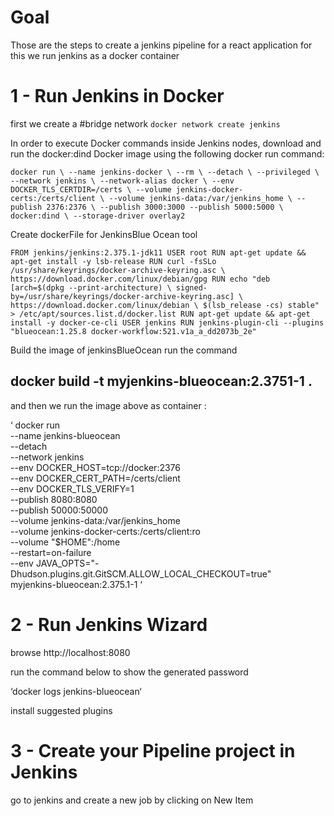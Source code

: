 # Goal 
Those are the steps to create a jenkins pipeline for a react application 
for this we run jenkins as a docker container

# 1 - Run Jenkins in Docker

first we create a #bridge network 
`docker network create jenkins`

In order to execute Docker commands inside Jenkins nodes, download and run the docker:dind Docker image using the following docker run command:

`
docker run \
  --name jenkins-docker \
  --rm \
  --detach \
  --privileged \
  --network jenkins \
  --network-alias docker \
  --env DOCKER_TLS_CERTDIR=/certs \
  --volume jenkins-docker-certs:/certs/client \
  --volume jenkins-data:/var/jenkins_home \
  --publish 2376:2376 \
  --publish 3000:3000 --publish 5000:5000 \
  docker:dind \
  --storage-driver overlay2 
`

Create dockerFile for JenkinsBlue Ocean tool

`
FROM jenkins/jenkins:2.375.1-jdk11
USER root
RUN apt-get update && apt-get install -y lsb-release
RUN curl -fsSLo /usr/share/keyrings/docker-archive-keyring.asc \
  https://download.docker.com/linux/debian/gpg
RUN echo "deb [arch=$(dpkg --print-architecture) \
  signed-by=/usr/share/keyrings/docker-archive-keyring.asc] \
  https://download.docker.com/linux/debian \
  $(lsb_release -cs) stable" > /etc/apt/sources.list.d/docker.list
RUN apt-get update && apt-get install -y docker-ce-cli
USER jenkins
RUN jenkins-plugin-cli --plugins "blueocean:1.25.8 docker-workflow:521.v1a_a_dd2073b_2e"
`

Build the image of jenkinsBlueOcean run the command

## docker build -t myjenkins-blueocean:2.3751-1 .

and then we run the image above as container :

‘
docker run \
  --name jenkins-blueocean \
  --detach \
  --network jenkins \
  --env DOCKER_HOST=tcp://docker:2376 \
  --env DOCKER_CERT_PATH=/certs/client \
  --env DOCKER_TLS_VERIFY=1 \
  --publish 8080:8080 \
  --publish 50000:50000 \
  --volume jenkins-data:/var/jenkins_home \
  --volume jenkins-docker-certs:/certs/client:ro \
  --volume "$HOME":/home \
  --restart=on-failure \
  --env JAVA_OPTS="-Dhudson.plugins.git.GitSCM.ALLOW_LOCAL_CHECKOUT=true" \
  myjenkins-blueocean:2.375.1-1
‘


# 2 - Run Jenkins Wizard

browse http://localhost:8080 

run the command below to show the generated password

‘docker logs jenkins-blueocean‘

install suggested plugins

# 3 - Create your Pipeline project in Jenkins
go to jenkins and create a new job by clicking on New Item
